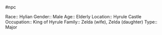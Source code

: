 #npc 

Race:: Hylian
Gender:: Male
Age:: Elderly
Location:: Hyrule Castle
Occupation:: King of Hyrule
Family:: Zelda (wife), Zelda (daughter)
Type:: Major
